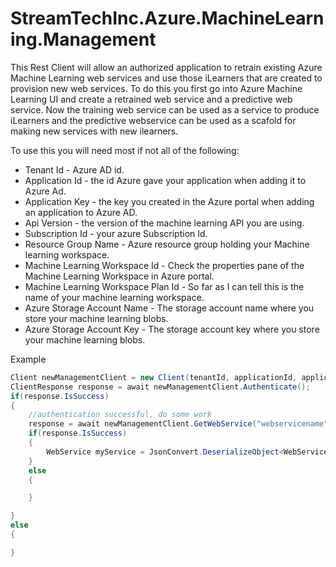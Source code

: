 # StreamTechInc.Azure.MachineLearning.Management

This Rest Client will allow an authorized application to retrain existing Azure Machine Learning web services and use those iLearners that are created to provision new web services.
To do this you first go into Azure Machine Learning UI and create a retrained web service and a predictive web service.  Now the training web service can be used as a service to produce iLearners
and the predictive webservice can be used as a scafold for making new services with new ilearners.

To use this you will need most if not all of the following:
  * Tenant Id - Azure AD id.
  * Application Id - the id Azure gave your application when adding it to Azure Ad.
  * Application Key - the key you created in the Azure portal when adding an application to Azure AD.
  * Api Version - the version of the machine learning API you are using.
  * Subscription Id - your azure Subscription Id.
  * Resource Group Name - Azure resource group holding your Machine learning workspace.
  * Machine Learning Workspace Id - Check the properties pane of the Machine Learning Workspace in Azure portal.
  * Machine Learning Workspace Plan Id - So far as I can tell this is the name of your machine learning workspace.
  * Azure Storage Account Name - The storage account name where you store your machine learning blobs.
  * Azure Storage Account Key - The storage account key where you store your machine learning blobs.

Example

``` c#
Client newManagementClient = new Client(tenantId, applicationId, applicationKey, apiVersion);
ClientResponse response = await newManagementClient.Authenticate();
if(response.IsSuccess)
{
    //authentication successful, do some work
    response = await newManagementClient.GetWebService("webservicename", subscriptionId, resourceGroupName);
    if(response.IsSuccess)
    {
        WebService myService = JsonConvert.DeserializeObject<WebService>(response.ResponseMessage);
    }
    else
    {

    }

}
else
{

}

```